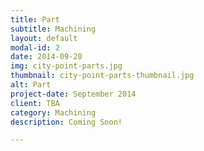 ```yaml
---
title: Part
subtitle: Machining
layout: default
modal-id: 2
date: 2014-09-20
img: city-point-parts.jpg
thumbnail: city-point-parts-thumbnail.jpg
alt: Part
project-date: September 2014
client: TBA
category: Machining
description: Coming Soon!

---
```

